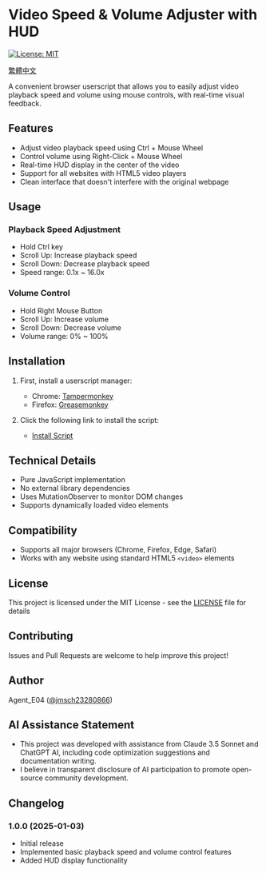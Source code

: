 # Video Speed & Volume Adjuster with HUD

[![License: MIT](https://img.shields.io/badge/License-MIT-yellow.svg)](https://opensource.org/licenses/MIT)

[繁體中文](README_ZH.md)

A convenient browser userscript that allows you to easily adjust video playback speed and volume using mouse controls, with real-time visual feedback.

## Features

- Adjust video playback speed using Ctrl + Mouse Wheel
- Control volume using Right-Click + Mouse Wheel
- Real-time HUD display in the center of the video
- Support for all websites with HTML5 video players
- Clean interface that doesn't interfere with the original webpage

## Usage

### Playback Speed Adjustment
- Hold Ctrl key
- Scroll Up: Increase playback speed
- Scroll Down: Decrease playback speed
- Speed range: 0.1x ~ 16.0x

### Volume Control
- Hold Right Mouse Button
- Scroll Up: Increase volume
- Scroll Down: Decrease volume
- Volume range: 0% ~ 100%

## Installation

1. First, install a userscript manager:
   - Chrome: [Tampermonkey](https://chrome.google.com/webstore/detail/tampermonkey/dhdgffkkebhmkfjojejmpbldmpobfkfo)
   - Firefox: [Greasemonkey](https://addons.mozilla.org/en-US/firefox/addon/greasemonkey/)

2. Click the following link to install the script:
   - [Install Script](https://greasyfork.org/scripts/522978)
     
## Technical Details

- Pure JavaScript implementation
- No external library dependencies
- Uses MutationObserver to monitor DOM changes
- Supports dynamically loaded video elements

## Compatibility

- Supports all major browsers (Chrome, Firefox, Edge, Safari)
- Works with any website using standard HTML5 `<video>` elements

## License

This project is licensed under the MIT License - see the [LICENSE](LICENSE) file for details

## Contributing

Issues and Pull Requests are welcome to help improve this project!

## Author

Agent_E04 ([@jmsch23280866](https://github.com/jmsch23280866))

## AI Assistance Statement

- This project was developed with assistance from Claude 3.5 Sonnet and ChatGPT AI, including code optimization suggestions and documentation writing. 
- I believe in transparent disclosure of AI participation to promote open-source community development.

## Changelog

### 1.0.0 (2025-01-03)
- Initial release
- Implemented basic playback speed and volume control features
- Added HUD display functionality 
